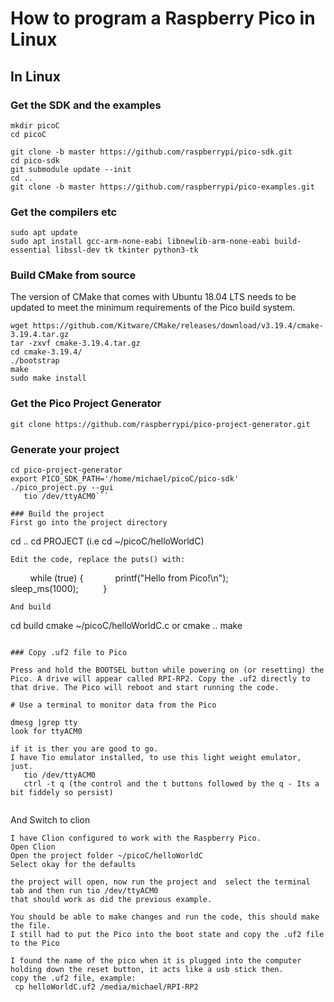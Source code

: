 # How to program a Raspberry Pico in Linux

## In Linux
### Get the SDK and the examples
```
mkdir picoC
cd picoC

git clone -b master https://github.com/raspberrypi/pico-sdk.git
cd pico-sdk
git submodule update --init
cd ..
git clone -b master https://github.com/raspberrypi/pico-examples.git
```
### Get the compilers etc
```
sudo apt update
sudo apt install gcc-arm-none-eabi libnewlib-arm-none-eabi build-essential libssl-dev tk tkinter python3-tk
```

### Build CMake from source
The version of CMake that comes with Ubuntu 18.04 LTS needs to be updated to meet the minimum requirements of the Pico build system.

```
wget https://github.com/Kitware/CMake/releases/download/v3.19.4/cmake-3.19.4.tar.gz
tar -zxvf cmake-3.19.4.tar.gz
cd cmake-3.19.4/
./bootstrap
make
sudo make install
```

### Get the Pico Project Generator

```
git clone https://github.com/raspberrypi/pico-project-generator.git
```

### Generate your project


```
cd pico-project-generator
export PICO_SDK_PATH='/home/michael/picoC/pico-sdk'
./pico_project.py --gui
   tio /dev/ttyACM0```

### Build the project
First go into the project directory
```
cd ..
cd PROJECT (i.e cd ~/picoC/helloWorldC)
```
Edit the code, replace the puts() with:
```
        while (true) {
            printf("Hello from Pico!\n");
            sleep_ms(1000);
         }
```
And build
```
cd build
cmake ~/picoC/helloWorldC.c or cmake ..
make
```

### Copy .uf2 file to Pico

Press and hold the BOOTSEL button while powering on (or resetting) the Pico. A drive will appear called RPI-RP2. Copy the .uf2 directly to that drive. The Pico will reboot and start running the code.

# Use a terminal to monitor data from the Pico

dmesg |grep tty
look for ttyACM0

if it is ther you are good to go.
I have Tio emulator installed, to use this light weight emulator, just.
   tio /dev/ttyACM0
   ctrl -t q (the control and the t buttons followed by the q - Its a bit fiddely so persist)
   
```
And Switch to clion
```   
I have Clion configured to work with the Raspberry Pico.
Open Clion
Open the project folder ~/picoC/helloWorldC
Select okay for the defaults 

the project will open, now run the project and  select the terminal tab and then run tio /dev/ttyACM0
that should work as did the previous example.

You should be able to make changes and run the code, this should make the file.
I still had to put the Pico into the boot state and copy the .uf2 file to the Pico

I found the name of the pico when it is plugged into the computer holding down the reset button, it acts like a usb stick then.
copy the .uf2 file, example:
 cp helloWorldC.uf2 /media/michael/RPI-RP2
 



 




